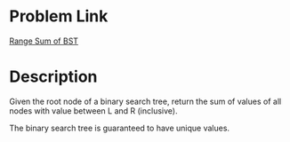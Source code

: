 # Problem Link 

[Range Sum of BST](https://leetcode.com/problems/range-sum-of-bst/) 

# Description 

Given the root node of a binary search tree, return the sum of values of all nodes with value between L and R (inclusive).

The binary search tree is guaranteed to have unique values.